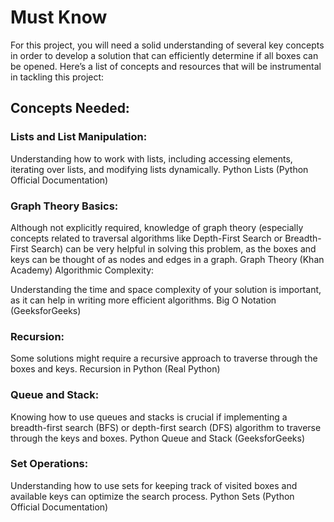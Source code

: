 # Must Know

For this project, you will need a solid understanding of several key concepts in order to develop a solution that can efficiently determine if all boxes can be opened. Here’s a list of concepts and resources that will be instrumental in tackling this project:

## Concepts Needed:

### Lists and List Manipulation:

Understanding how to work with lists, including accessing elements, iterating over lists, and modifying lists dynamically.
Python Lists (Python Official Documentation)

### Graph Theory Basics:

Although not explicitly required, knowledge of graph theory (especially concepts related to traversal algorithms like Depth-First Search or Breadth-First Search) can be very helpful in solving this problem, as the boxes and keys can be thought of as nodes and edges in a graph.
Graph Theory (Khan Academy)
Algorithmic Complexity:

Understanding the time and space complexity of your solution is important, as it can help in writing more efficient algorithms.
Big O Notation (GeeksforGeeks)
### Recursion:

Some solutions might require a recursive approach to traverse through the boxes and keys.
Recursion in Python (Real Python)
### Queue and Stack:

Knowing how to use queues and stacks is crucial if implementing a breadth-first search (BFS) or depth-first search (DFS) algorithm to traverse through the keys and boxes.
Python Queue and Stack (GeeksforGeeks)
### Set Operations:

Understanding how to use sets for keeping track of visited boxes and available keys can optimize the search process.
Python Sets (Python Official Documentation)
